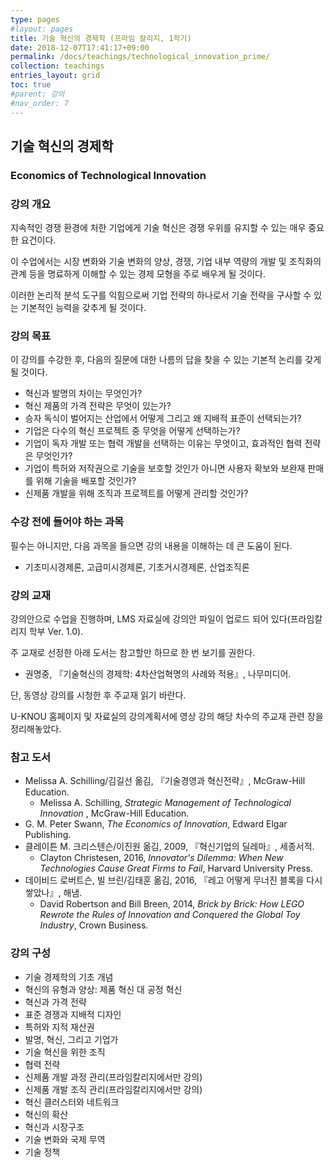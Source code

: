 ```yaml
---
type: pages
#layout: pages
title: 기술 혁신의 경제학 (프라임 칼리지, 1학기)
date: 2018-12-07T17:41:17+09:00
permalink: /docs/teachings/technological_innovation_prime/
collection: teachings
entries_layout: grid
toc: true
#parent: 강의
#nav_order: 7
---
```


## 기술 혁신의 경제학

### Economics of Technological Innovation

### 강의 개요

지속적인 경쟁 환경에 처한 기업에게 기술 혁신은 경쟁 우위를 유지할 수 있는 매우 중요한 요건이다. 

이 수업에서는 시장 변화와 기술 변화의 양상, 경쟁, 기업 내부 역량의 개발 및 조직화의 관계 등을 명료하게 이해할 수 있는 경제 모형을 주로 배우게 될 것이다.

이러한 논리적 분석 도구를 익힘으로써 기업 전략의 하나로서 기술 전략을 구사할 수 있는 기본적인 능력을 갖추게 될 것이다.

### 강의 목표

이 강의를 수강한 후, 다음의 질문에 대한 나름의 답을 찾을 수 있는 기본적 논리를 갖게 될 것이다.

- 혁신과 발명의 차이는 무엇인가?
- 혁신 제품의 가격 전략은 무엇이 있는가?
- 승자 독식이 벌어지는 산업에서 어떻게 그리고 왜 지배적 표준이 선택되는가?
- 기업은 다수의 혁신 프로젝트 중 무엇을 어떻게 선택하는가?
- 기업이 독자 개발 또는 협력 개발을 선택하는 이유는 무엇이고, 효과적인 협력 전략은 무엇인가?
- 기업이 특허와 저작권으로 기술을 보호할 것인가 아니면 사용자 확보와 보완재 판매를 위해 기술을 배포할 것인가?
- 신제품 개발을 위해 조직과 프로젝트를 어떻게 관리할 것인가?



### 수강 전에 들어야 하는 과목

필수는 아니지만, 다음 과목을 들으면 강의 내용을 이해하는 데 큰 도움이 된다.

- 기초미시경제론, 고급미시경제론, 기초거시경제론, 산업조직론


### 강의 교재

강의안으로 수업을 진행하며, LMS 자료실에 강의안 파일이 업로드 되어 있다(프라임칼리지 학부 Ver. 1.0).

주 교재로 선정한 아래 도서는 참고할만 하므로 한 번 보기를 권한다.

- 권명중, 『기술혁신의 경제학: 4차산업혁명의 사례와 적용』, 나무미디어.

단, 동영상 강의를 시청한 후 주교재 읽기 바란다.

U-KNOU 홈페이지 및 자료실의 강의계획서에 영상 강의 해당 차수의 주교재 관련 장을 정리해놓았다.

### 참고 도서
- Melissa A. Schilling/김길선 옮김, 『기술경영과 혁신전략』, McGraw-Hill Education.
  * Melissa A. Schilling, <em> Strategic Management of Technological Innovation </em>, McGraw-Hill Education.
- G. M. Peter Swann, <em>The Economics of Innovation</em>, Edward Elgar Publishing.
- 클레이튼 M. 크리스텐슨/이진원 옮김, 2009, 『혁신기업의 딜레마』, 세종서적. 
  * Clayton Christesen, 2016, <em>Innovator's Dilemma: When New Technologies Cause Great Firms to Fail</em>, Harvard University Press.
 - 데이비드 로버트슨, 빌 브린/김태훈 옮김, 2016, 『레고 어떻게 무너진 블록을 다시 쌓았나』, 해냄. 
   * David Robertson and Bill Breen, 2014, <em>Brick by Brick: How LEGO Rewrote the Rules of Innovation and Conquered the Global Toy Industry</em>, Crown Business.

### 강의 구성

- 기술 경제학의 기초 개념
- 혁신의 유형과 양상: 제품 혁신 대 공정 혁신
- 혁신과 가격 전략
- 표준 경쟁과 지배적 디자인
- 특허와 지적 재산권
- 발명, 혁신, 그리고 기업가
- 기술 혁신을 위한 조직
- 협력 전략
- 신제품 개발 과정 관리(프라임칼리지에서만 강의)
- 신제품 개발 조직 관리(프라임칼리지에서만 강의)
- 혁신 클러스터와 네트워크
- 혁신의 확산
- 혁신과 시장구조
- 기술 변화와 국제 무역
- 기술 정책
